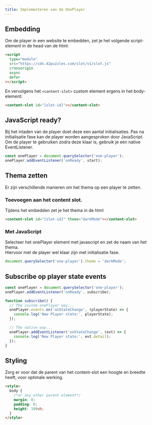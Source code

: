 ```yaml
---
title: Implementeren van de OnePlayer
---
```


## Embedding

Om de player in een website te embedden, zet je het volgende script-element in de head van de html:

```html
<script
  type="module"
  src="https://cdn.42puzzles.com/slot/v1/slot.js"
  crossorigin
  async
  defer
></script>
```

En vervolgens het `<content-slot>` custom element ergens in het body-element:

```html
<content-slot id="[slot-id]"></content-slot>
```

## JavaScript ready?

Bij het inladen van de player doet deze een aantal initialisaties. Pas na initialisatie fase kan de player worden aangesproken door JavaScript.  
Om de player te gebruiken zodra deze klaar is, gebruik je een native EventListener.

```js
const onePlayer = document.querySelector('one-player');
onePlayer.addEventListener('onReady', start);
```

## Thema zetten

Er zijn verschillende manieren om het thema op een player te zetten.

### Toevoegen aan het content slot.

Tijdens het embedden zet je het thema in de html

```html
<content-slot id="[slot-id]" theme="darkMode"></content-slot>
```

### Met JavaScript

Selecteer het onePlayer element met javascript en zet de naam van het thema.  
Hiervoor met de player wel klaar zijn met initialisatie fase.

```js
document.querySelector('one-player').theme = 'darkMode';
```

## Subscribe op player state events

```js
const onePlayer = document.querySelector('one-player');
onePlayer.addEventListener('onReady', subscribe);

function subscribe() {
  // The custom onePlayer way...
  onePlayer.events.on('onStateChange', (playerState) => {
    console.log('New Player state:', playerState);
  });

  // The native way...
  onePlayer.addEventListener('onStateChange', (evt) => {
    console.log('New Player state:', evt.detail);
  });
}
```

## Styling

Zorg er voor dat de parent van het content-slot een hoogte en breedte heeft, voor optimale werking.

```html
<style>
  body {
    /*or any other parent element*/
    margin: 0;
    padding: 0;
    height: 100vh;
  }
</style>
```
